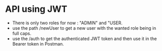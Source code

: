 # API using JWT
* There is only two roles for now : "ADMIN" and "USER.
*  use the path /newUser to get a new user with the wanted role being in full caps.
* use the /auth to get the authenticated JWT token and then use it in the Bearer token in Postman. 
